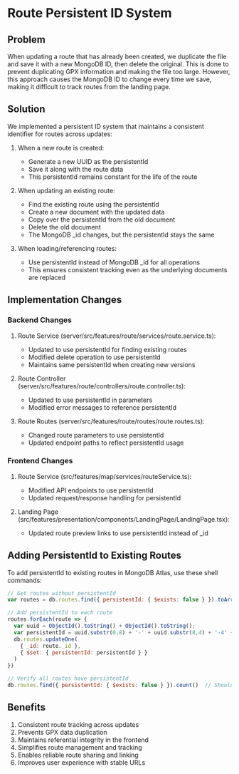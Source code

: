 # Route Persistent ID System

## Problem
When updating a route that has already been created, we duplicate the file and save it with a new MongoDB ID, then delete the original. This is done to prevent duplicating GPX information and making the file too large. However, this approach causes the MongoDB ID to change every time we save, making it difficult to track routes from the landing page.

## Solution
We implemented a persistent ID system that maintains a consistent identifier for routes across updates:

1. When a new route is created:
   - Generate a new UUID as the persistentId
   - Save it along with the route data
   - This persistentId remains constant for the life of the route

2. When updating an existing route:
   - Find the existing route using the persistentId
   - Create a new document with the updated data
   - Copy over the persistentId from the old document
   - Delete the old document
   - The MongoDB _id changes, but the persistentId stays the same

3. When loading/referencing routes:
   - Use persistentId instead of MongoDB _id for all operations
   - This ensures consistent tracking even as the underlying documents are replaced

## Implementation Changes

### Backend Changes
1. Route Service (server/src/features/route/services/route.service.ts):
   - Updated to use persistentId for finding existing routes
   - Modified delete operation to use persistentId
   - Maintains same persistentId when creating new versions

2. Route Controller (server/src/features/route/controllers/route.controller.ts):
   - Updated to use persistentId in parameters
   - Modified error messages to reference persistentId

3. Route Routes (server/src/features/route/routes/route.routes.ts):
   - Changed route parameters to use persistentId
   - Updated endpoint paths to reflect persistentId usage

### Frontend Changes
1. Route Service (src/features/map/services/routeService.ts):
   - Modified API endpoints to use persistentId
   - Updated request/response handling for persistentId

2. Landing Page (src/features/presentation/components/LandingPage/LandingPage.tsx):
   - Updated route preview links to use persistentId instead of _id

## Adding PersistentId to Existing Routes
To add persistentId to existing routes in MongoDB Atlas, use these shell commands:

```js
// Get routes without persistentId
var routes = db.routes.find({ persistentId: { $exists: false } }).toArray()

// Add persistentId to each route
routes.forEach(route => {
  var uuid = ObjectId().toString() + ObjectId().toString();
  var persistentId = uuid.substr(0,8) + '-' + uuid.substr(8,4) + '-4' + uuid.substr(12,3) + '-' + uuid.substr(15,4) + '-' + uuid.substr(19,12);
  db.routes.updateOne(
    { _id: route._id },
    { $set: { persistentId: persistentId } }
  )
})

// Verify all routes have persistentId
db.routes.find({ persistentId: { $exists: false } }).count()  // Should be 0
```

## Benefits
1. Consistent route tracking across updates
2. Prevents GPX data duplication
3. Maintains referential integrity in the frontend
4. Simplifies route management and tracking
5. Enables reliable route sharing and linking
6. Improves user experience with stable URLs
